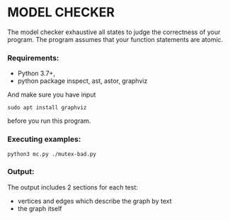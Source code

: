 # MODEL CHECKER
The model checker exhaustive all states to judge the correctness of your program. The program assumes that your function statements are atomic.



### Requirements:
* Python 3.7+, 
* python package inspect, ast, astor, graphviz

And make sure you have input
```shell
sudo apt install graphviz
```

before you run this program.



### Executing examples:

```shell
python3 mc.py ./mutex-bad.py
```



### Output:

The output includes 2 sections for each test:

* vertices and edges which describe the graph by text
* the graph itself 

